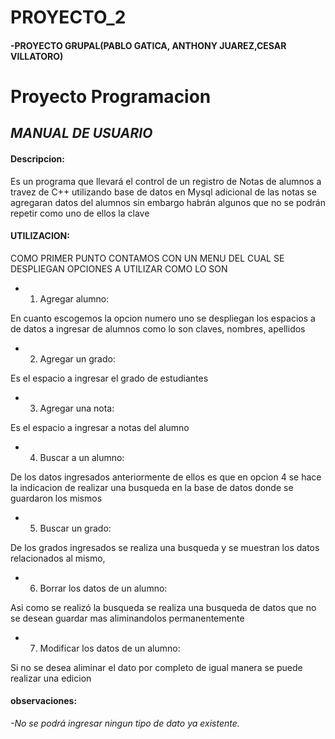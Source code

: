 # PROYECTO_2
#### -PROYECTO GRUPAL(PABLO GATICA, ANTHONY JUAREZ,CESAR VILLATORO)
# Proyecto Programacion
## _MANUAL DE USUARIO_
#### Descripcion:

Es un programa que llevará el control de un registro de Notas de alumnos a travez de C++ utilizando base de datos en Mysql adicional de las notas se agregaran datos del alumnos sin embargo habrán algunos que no se podrán repetir como uno de ellos la clave 
#### UTILIZACION:

 COMO PRIMER PUNTO CONTAMOS CON UN MENU DEL CUAL SE DESPLIEGAN OPCIONES A UTILIZAR COMO LO SON

* 1. Agregar alumno:

En cuanto escogemos la opcion numero uno se despliegan los espacios a de datos a ingresar de alumnos como lo son claves, nombres, apellidos

* 2. Agregar un grado:

Es el espacio a ingresar el grado de estudiantes

* 3. Agregar una nota:

Es el espacio a ingresar a notas del alumno

* 4. Buscar a un alumno:

De los datos ingresados anteriormente de ellos es que en opcion 4 se hace la indicacion de realizar una busqueda en la base de datos donde se guardaron los mismos

* 5. Buscar un grado:

De los grados ingresados se realiza una busqueda y se muestran los datos relacionados al mismo,

* 6. Borrar los datos de un alumno:

Asi como se realizó la busqueda se realiza una busqueda de datos que no se desean guardar mas aliminandolos permanentemente

* 7. Modificar los datos de un alumno:

Si no se desea aliminar el dato por completo de igual manera se puede realizar una edicion 

#### observaciones:

_-No se podrá ingresar ningun tipo de dato ya existente._

